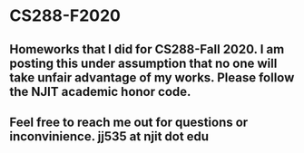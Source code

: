 # CS288-F2020
## Homeworks that I did for CS288-Fall 2020. I am posting this under assumption that no one will take unfair advantage of my works. Please follow the NJIT academic honor code. 
## Feel free to reach me out for questions or inconvinience. jj535 at njit dot edu
